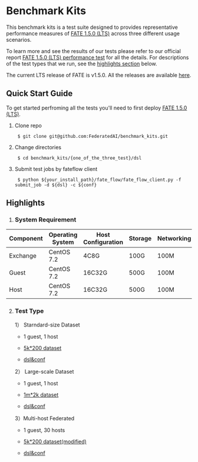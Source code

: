 # Benchmark Kits
This benchmark kits is a test suite designed to provides representative performance measures of [FATE 1.5.0 (LTS)](https://github.com/FederatedAI/FATE/) across three different usage scenarios.

To learn more and see the results of our tests please refer to our official report [FATE 1.5.0 (LTS) performance test](https://github.com/FederatedAI/FATE/tree/master/doc/FATE_v1.5_PERF.pdf) for all the details. For descriptions of the test types that we run, see the 
[highlights section](##Highlights) below.

The current LTS release of FATE is v1.5.0. All the releases are available [here](https://github.com/FederatedAI/FATE/releases). 


## Quick Start Guide
To get started perfroming all the tests you'll need to first deploy  [FATE 1.5.0 (LTS)](https://github.com/FederatedAI/FATE/tree/master/cluster-deploy).

1. Clone repo

        $ git clone git@github.com:FederatedAI/benchmark_kits.git

2. Change directories

        $ cd benchmark_kits/{one_of_the_three_test}/dsl

3. Submit test jobs by fateflow client

        $ python ${your_install_path}/fate_flow/fate_flow_client.py -f submit_job -d ${dsl} -c ${conf}

## Highlights
1) ### System Requirement

<center>

| Component   | Operating System    | Host Configuration | Storage | Networking
| ----------- | ------------------- | ------------------ | ------- | ---|
| Exchange    |CentOS 7.2           | 4C8G               | 100G    | 100M |
| Guest       |CentOS 7.2           | 16C32G             | 500G    | 100M |
| Host        |CentOS 7.2           | 16C32G             | 500G    | 100M |

</center>

2) ### Test Type

   1） Starndard-size Dataset

   * 1 guest, 1 host

   * [5k*200 dataset](https://github.com/FederatedAI/FATE/blob/master/examples/data/epsilon_5k_hetero_guest.csv)

   * [dsl&conf](./test/standard)

   2） Large-scale Dataset

   * 1 guest, 1 host

   * [1m*2k dataset](https://www.csie.ntu.edu.tw/~cjlin/libsvmtools/datasets/binary/epsilon_normalized.bz2)

   * [dsl&conf](./test/large_scale)

   3）Multi-host Federated

   * 1 guest, 30 hosts 

   * [5k*200 dataset(modified)](https://github.com/FederatedAI/FATE/blob/master/examples/data/epsilon_5k_hetero_guest.csv)

   * [dsl&conf](./test/multi_host)


